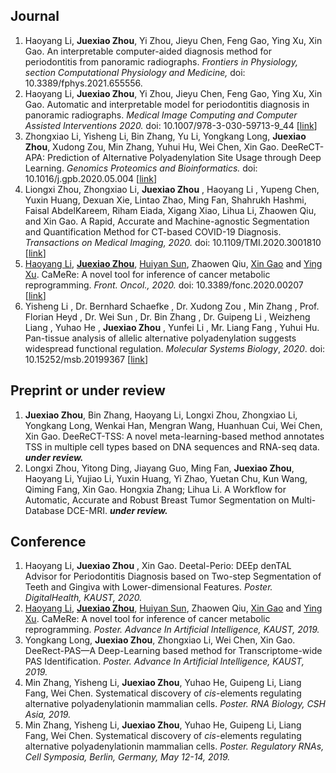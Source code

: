 ## Journal

1. Haoyang Li, **Juexiao Zhou**, Yi Zhou, Jieyu Chen, Feng Gao, Ying Xu, Xin Gao. An interpretable computer-aided diagnosis method for periodontitis from panoramic radiographs. *Frontiers in Physiology, section Computational Physiology and Medicine,* doi: 10.3389/fphys.2021.655556.
2. Haoyang Li, **Juexiao Zhou**, Yi Zhou, Jieyu Chen, Feng Gao, Ying Xu, Xin Gao. Automatic and interpretable model for periodontitis diagnosis in panoramic radiographs. *Medical Image Computing and Computer Assisted Interventions 2020.*  doi: 10.1007/978-3-030-59713-9_44 [[link](https://www.google.com/url?q=https%3A%2F%2Flink.springer.com%2Fchapter%2F10.1007%2F978-3-030-59713-9_44%23citeas&sa=D&sntz=1&usg=AFQjCNEB9mq8XLHYcDYNt45hbbBQMdFXug)]
3. Zhongxiao Li, Yisheng Li, Bin Zhang, Yu Li, Yongkang Long, **Juexiao Zhou**,  Xudong Zou, Min Zhang, Yuhui Hu, Wei Chen, Xin Gao. DeeReCT-APA: Prediction of Alternative Polyadenylation Site Usage through Deep Learning. *Genomics Proteomics and Bioinformatics.* doi: 10.1016/j.gpb.2020.05.004 [[link](https://www.google.com/url?q=https%3A%2F%2Fwww.sciencedirect.com%2Fscience%2Farticle%2Fpii%2FS1672022921000498&sa=D&sntz=1&usg=AFQjCNGjLpo3kwydf8zephr-k3aqocp8TQ)]
4. Liongxi Zhou, Zhongxiao Li, **Juexiao Zhou** , Haoyang Li , Yupeng Chen, Yuxin Huang, Dexuan Xie, Lintao Zhao, Ming Fan, Shahrukh Hashmi, Faisal AbdelKareem, Riham Eiada, Xigang Xiao, Lihua Li, Zhaowen Qiu, and Xin Gao. A Rapid, Accurate and Machine-agnostic Segmentation and Quantification Method for CT-based COVID-19 Diagnosis. *Transactions on Medical Imaging, 2020.* doi: 10.1109/TMI.2020.3001810 [[link](https://www.google.com/url?q=https%3A%2F%2Fieeexplore.ieee.org%2Fdocument%2F9115057%3Fsource%3Dauthoralert&sa=D&sntz=1&usg=AFQjCNEdsEbs6FcS97QDBDwS-G-gTE0NPw)]
5. [Haoyang Li](http://www.google.com/url?q=http%3A%2F%2Fwww.frontiersin.org%2FCommunity%2FWhosWhoActivity.aspx%3Fsname%3DHaoyangLi%26UID%3D823241&sa=D&sntz=1&usg=AFQjCNHXT6Cot76zSdFK3mOLxRGRNo1chg), [**Juexiao Zhou**](http://www.google.com/url?q=http%3A%2F%2Fwww.frontiersin.org%2FCommunity%2FWhosWhoActivity.aspx%3Fsname%3DJuexiaoZhou%26UID%3D866068&sa=D&sntz=1&usg=AFQjCNHhbzZflxlQAOB4BfLPHbaG6JtdEg), [Huiyan Sun](http://www.google.com/url?q=http%3A%2F%2Fwww.frontiersin.org%2FCommunity%2FWhosWhoActivity.aspx%3Fsname%3DHuiyanSun%26UID%3D866650&sa=D&sntz=1&usg=AFQjCNEuyj1sZrWUERPBOC9ZnvbXfMefcQ), Zhaowen Qiu, [Xin Gao](http://www.google.com/url?q=http%3A%2F%2Fwww.frontiersin.org%2FCommunity%2FWhosWhoActivity.aspx%3Fsname%3DXinGao%26UID%3D329785&sa=D&sntz=1&usg=AFQjCNEjULUJO4Q4dBhjcQDV_ZydHteGTg) and [Ying Xu](http://www.google.com/url?q=http%3A%2F%2Fwww.frontiersin.org%2FCommunity%2FWhosWhoActivity.aspx%3Fsname%3DYINGXU%26UID%3D762636&sa=D&sntz=1&usg=AFQjCNH1fk2141g6_feped7J3IdgmG6Wqw). CaMeRe: A novel tool for inference of cancer metabolic reprogramming. *Front. Oncol., 2020.* doi: 10.3389/fonc.2020.00207 [[link](https://www.google.com/url?q=https%3A%2F%2Fwww.frontiersin.org%2Farticles%2F10.3389%2Ffonc.2020.00207%2Ffull%3F%26utm_source%3DEmail_to_authors_%26utm_medium%3DEmail%26utm_content%3DT1_11.5e1_author%26utm_campaign%3DEmail_publication%26field%3D%26journalName%3DFrontiers_in_Oncology%26id%3D518675&sa=D&sntz=1&usg=AFQjCNHB9z4UgW9FpBZdXBESNmvqHeyjHg)]
6. Yisheng Li , Dr. Bernhard Schaefke , Dr. Xudong Zou , Min Zhang , Prof. Florian Heyd , Dr. Wei Sun , Dr. Bin Zhang , Dr. Guipeng Li , Weizheng Liang , Yuhao He , **Juexiao Zhou** , Yunfei Li , Mr. Liang Fang , Yuhui Hu. Pan-tissue analysis of allelic alternative polyadenylation suggests widespread functional regulation. *Molecular Systems Biology*, *2020*. doi: 10.15252/msb.20199367 [[link](https://www.google.com/search?safe=strict&sxsrf=ALeKk03NeUqqse2SL0ye8WrNnqpBks6q2g%3A1591584635163&source=hp&ei=e6fdXq2qB6W8ggfO9YfgAQ&q=Pan-tissue+analysis+of+allelic+alternative+polyadenylation+suggests+widespread+functional+regulation&oq=Pan-tissue+analysis+of+allelic+alternative+polyadenylation+suggests+widespread+functional+regulation&gs_lcp=CgZwc3ktYWIQA1DEFljEFmDZF2gAcAB4AIABAIgBAJIBAJgBAKABAqABAaoBB2d3cy13aXo&sclient=psy-ab&ved=0ahUKEwjt07nmmvHpAhUlnuAKHc76ARwQ4dUDCAw&uact=5)]

## Preprint or under review

1. **Juexiao Zhou**, Bin Zhang, Haoyang Li, Longxi Zhou, Zhongxiao Li, Yongkang Long, Wenkai Han, Mengran Wang, Huanhuan Cui, Wei Chen, Xin Gao. DeeReCT-TSS: A novel meta-learning-based method annotates TSS in multiple cell types based on DNA sequences and RNA-seq data. ***under review.***
2. Longxi Zhou, Yitong Ding, Jiayang Guo, Ming Fan, **Juexiao Zhou**, Haoyang Li, Yujiao Li, Yuxin Huang, Yi Zhao, Yuetan Chu, Kun Wang, Qiming Fang, Xin Gao. Hongxia Zhang; Lihua Li. A Workflow for Automatic, Accurate and Robust Breast Tumor Segmentation on Multi-Database DCE-MRI. ***under review.***

## Conference

1. Haoyang Li, **Juexiao Zhou** , Xin Gao. Deetal-Perio: DEEp denTAL Advisor for Periodontitis Diagnosis based on Two-step Segmentation of Teeth and Gingiva with Lower-dimensional Features. *Poster.* *DigitalHealth, KAUST, 2020.*
2. [Haoyang Li](http://www.google.com/url?q=http%3A%2F%2Fwww.frontiersin.org%2FCommunity%2FWhosWhoActivity.aspx%3Fsname%3DHaoyangLi%26UID%3D823241&sa=D&sntz=1&usg=AFQjCNHXT6Cot76zSdFK3mOLxRGRNo1chg), [**Juexiao Zhou**](http://www.google.com/url?q=http%3A%2F%2Fwww.frontiersin.org%2FCommunity%2FWhosWhoActivity.aspx%3Fsname%3DJuexiaoZhou%26UID%3D866068&sa=D&sntz=1&usg=AFQjCNHhbzZflxlQAOB4BfLPHbaG6JtdEg), [Huiyan Sun](http://www.google.com/url?q=http%3A%2F%2Fwww.frontiersin.org%2FCommunity%2FWhosWhoActivity.aspx%3Fsname%3DHuiyanSun%26UID%3D866650&sa=D&sntz=1&usg=AFQjCNEuyj1sZrWUERPBOC9ZnvbXfMefcQ), Zhaowen Qiu, [Xin Gao](http://www.google.com/url?q=http%3A%2F%2Fwww.frontiersin.org%2FCommunity%2FWhosWhoActivity.aspx%3Fsname%3DXinGao%26UID%3D329785&sa=D&sntz=1&usg=AFQjCNEjULUJO4Q4dBhjcQDV_ZydHteGTg) and [Ying Xu](http://www.google.com/url?q=http%3A%2F%2Fwww.frontiersin.org%2FCommunity%2FWhosWhoActivity.aspx%3Fsname%3DYINGXU%26UID%3D762636&sa=D&sntz=1&usg=AFQjCNH1fk2141g6_feped7J3IdgmG6Wqw). CaMeRe: A novel tool for inference of cancer metabolic reprogramming. *Poster. Advance In Artificial Intelligence, KAUST, 2019.*
3. Yongkang Long, **Juexiao Zhou**, Zhongxiao Li, Wei Chen, Xin Gao. DeeRect-PAS—A Deep-Learning based method for Transcriptome-wide PAS Identification. *Poster. Advance In Artificial Intelligence, KAUST, 2019.*
4. Min Zhang, Yisheng Li, **Juexiao Zhou**, Yuhao He, Guipeng Li, Liang Fang, Wei Chen. Systematical discovery of *cis*-elements regulating alternative polyadenylationin mammalian cells. *Poster. RNA Biology, CSH Asia, 2019.*
5. Min Zhang, Yisheng Li, **Juexiao Zhou**, Yuhao He, Guipeng Li, Liang Fang, Wei Chen. Systematical discovery of *cis*-elements regulating alternative polyadenylationin mammalian cells. *Poster. Regulatory RNAs, Cell Symposia, Berlin, Germany, May 12-14, 2019.*
